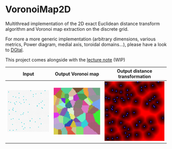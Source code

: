 # VoronoiMap2D

Multithread implementation of the 2D exact Euclidean distance transform algorithm and Voronoi map extraction on the discrete grid.

For more a more generic implementation (arbitrary dimensions, various metrics, Power diagram, medial axis, toroidal domains...), please have a look to [DGtal](dgtal.org).

This project comes alongside with the [lecture note]() (WIP)

| Input   | Output Voronoi map | Output distance transformation |
| ------------- | ------------- | ----------- |
|![](test.png) | ![](result.png) | ![](result-dt.png)|
